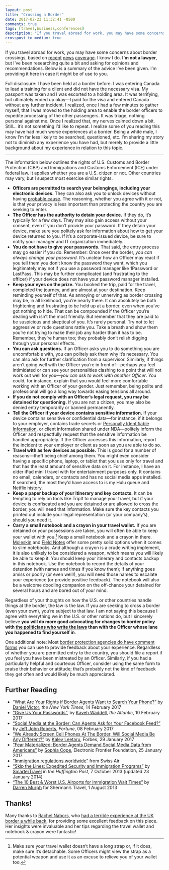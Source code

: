 ```yaml
---
layout: post
title: "Crossing a Border"
date: 2017-02-23 11:32:41 -0500
comments: true
tags: [travel,business,conferences]
description: "If you travel abroad for work, you may have some concerns based on recent news coverage. I know I do. I’m not a lawyer, but I’ve been researching quite a bit and asking for  opinions and recommendations. Below is a summary of the advice I’ve been given or that I’ve gathered from my own experiences."
crosspost_to_medium: true
---
```


If you travel abroad for work, you may have some concerns about border crossings, based on [recent](https://www.theatlantic.com/technology/archive/2017/02/a-nasa-engineer-is-required-to-unlock-his-phone-at-the-border/516489/) [news](https://www.cnet.com/news/border-patrol-agents-checking-facebook-profiles-trump-immigration-ban/) [coverage](http://www.cnn.com/2017/01/29/politics/donald-trump-immigrant-policy-social-media-contacts/). I know I do. **I’m not a lawyer**, but I’ve been researching quite a bit and asking for  opinions and recommendations. Below is a summary of the advice I’ve been given. I’m providing it here in case it might be of use to you.

<!-- more -->

Full disclosure: I have been held at a border before. I was entering Canada to lead a training for a client and did not have the necessary visa. My passport was taken and I was escorted to a holding area. It was terrifying, but ultimately ended up okay—I paid for the visa and entered Canada without any further incident. I realized, once I had a few minutes to gather myself, that I was moved to the holding area to enable the border officers to expedite processing of the other passengers. It was triage, nothing personal against me. Once I realized that, my nerves calmed down a bit. Still… it’s not something I’d like to repeat. I realize some of you reading this may have had much worse experiences at a border. Being a white male, I know I’m far less likely to be searched, questioned, etc. I’m sharing my story not to diminish any experience you have had, but merely to provide a little background about my experience in relation to this topic.

<hr>

The information below outlines the rights of U.S. Customs and Border Protection (CBP) and Immigrations and Customs Enforcement (ICE) under federal law. It applies whether you are a U.S. citizen or not. Other countries may vary, but I suspect most exercise similar rights.

* **Officers are permitted to search your belongings, including your electronic devices.** They can also ask you to unlock devices without having [probable cause](https://www.law.cornell.edu/wex/probable_cause). The reasoning, whether you agree with it or not, is that your privacy is less important than protecting the country you are seeking to enter.
* **The Officer has the authority to detain your device.** If they do, it’s typically for a few days. They may also gain access without your consent, even if you don’t provide your password. If they detain your device, make sure you politely ask for information about how to get your device returned to you. If it’s a corporate-issued device, be sure to notify your manager and IT organization immediately.
* **You do not have to give your passwords.** That said, the entry process may go easier if you do. Remember: Once over the border, *you can always change your password.* It’s unclear how an Officer may react if you tell them you don’t know the password they want, which you legitimately may not if you use a password manager like 1Password or LastPass. This may be further complicated (and frustrating to the officer) if your device does not have your password manager installed.
* **Keep your eyes on the prize.** You booked the trip, paid for the travel, completed the journey, and are almost at your destination. Keep reminding yourself of that. As annoying or unnerving as border crossing may be, in all likelihood, you’re nearly there. It can absolutely be both frightening and frustrating to be held up at a border, even when you’ve got nothing to hide. That can be compounded if the Officer you’re dealing with isn’t the most friendly. But remember that they are paid to be suspicious and skeptical of you. It’s rarely personal. Try not to let aggressive or rude questions rattle you. Take a breath and show them you’re not trying to make their job any harder than it has to be. Remember, they’re human too; they probably don’t relish digging through your personal effects.
* **You can ask questions.** If an Officer asks you to do something you are uncomfortable with, you can politely ask them why it’s necessary. You can also ask for further clarification from a supervisor. Similarly, if things aren’t going well with the Officer you’re in front of—perhaps you feel intimidated or can see your personalities clashing to a point that will not work out well for you—*you can ask to work with another Officer*. You could, for instance, explain that you would feel more comfortable working with an Officer of your gender. Just remember, being polite and professional will go a long way towards easing tensions all around.
* **If you do not comply with an Officer’s legal request, you may be detained for questioning.** If you are not a citizen, you may also be denied entry temporarily or banned permanently.
* **Tell the Officer if your device contains sensitive information.** If your device contains sensitive or confidential data—for instance, if it belongs to your employer, contains trade secrets or [Personally Identifiable Information](https://en.wikipedia.org/wiki/Personally_identifiable_information), or client information shared under NDA—politely inform the Officer and respectfully request that the sensitive information be handled appropriately. If the Officer accesses this information, report the incident to your employer or client as soon as you are able to do so.
* **Travel with as few devices as possible.** This is good for a number of reasons—theft being chief among them. You might even consider having a specific phone, laptop, or tablet that you use only for travel and that has the least amount of sensitive data on it. For instance, I have an older iPad mini I travel with for entertainment purposes only. It contains no email, calendars, or contacts and has no social media apps installed. If searched, the most they’d have access to is my Hulu queue and Netflix history.
* **Keep a paper backup of your itinerary and key contacts.** It can be tempting to rely on tools like TripIt to manage your travel, but if your device is confiscated and you are detained or are allowed to cross the border, you will need that information. Make sure the key contacts you printed out include your legal representation (or your company’s), should you need it.
* **Carry a small notebook and a crayon in your travel wallet.** If you are detained or your possessions are taken, you will often be able to keep your wallet with you.[^1] Keep a small notebook and a crayon in there. [Moleskin](http://www.moleskine.com/us/collections/model/two-go-notebooks) and [Field Notes](https://fieldnotesbrand.com/products/original-ruled) offer some pretty solid options when it comes to slim notebooks. And although a crayon is a crude writing implement, it is also unlikely to be considered a weapon, which means you will likely be able to keep it. You should keep your itinerary and contacts backup in this notebook. Use the notebook to record the details of your detention (with names and times if you know them); if anything goes amiss or poorly (or even well!), you will need those names to escalate your experience (or provide positive feedback). The notebook will also be a welcome doodling companion on the off-chance your detained for several hours and are bored out of your mind.

[^1]: Make sure your travel wallet doesn’t have a long strap or, if it does, make sure it’s detachable. Some Officers might view the strap as a potential weapon and use it as an excuse to relieve you of your wallet too.

Regardless of your thoughts on how the U.S. or other countries handle things at the border, the law is the law. If you are seeking to cross a border (even your own), you’re subject to that law. I am not saying this because I agree with everything we in the U.S. or other nations do, but I sincerely believe **you will do more good advocating for changes to border policy with [the politicians who write the laws](http://www.house.gov/representatives/find/) than with the Officer whose lane you happened to find yourself in**.

One additional note: Most [border protection agencies do have comment forms](https://help.cbp.gov/app/forms/complaint) you can use to provide feedback about your experience. Regardless of whether you are permitted entry to the country, you should file a report if you feel you have been mistreated by an Officer. Similarly, if you had a particularly helpful and courteous Officer, consider using the same form to praise their behavior or attitude; that’s probably not the kind of feedback they get often and would likely be much appreciated.

## Further Reading

* [“What Are Your Rights if Border Agents Want to Search Your Phone?”](https://www.nytimes.com/2017/02/14/business/border-enforcement-airport-phones.html?_r=0) by [Daniel Victor](https://www.nytimes.com/by/daniel-victor), <cite>the New York Times</cite>, 14 February 2017
* [“Give Us Your Passwords”](https://www.theatlantic.com/technology/archive/2017/02/give-us-your-passwords/516315/), by [Kaveh Waddell](https://www.theatlantic.com/author/kaveh-waddell/), <cite>the Atlantic</cite>, 10 February 2017
* [“Social Media at the Border: Can Agents Ask for Your Facebook Feed?”](http://fortune.com/2017/02/08/social-media-at-the-border-can-agents-ask-for-your-facebook-feed/) by [Jeff John Roberts](http://fortune.com/author/jeff-john-roberts/), <cite>Fortune</cite>, 08 February 2017
* [“We Already Screen Cell Phones At The Border, Will Social Media Be Any Different?”](http://www.forbes.com/sites/kalevleetaru/2017/01/29/we-already-screen-cell-phones-at-the-border-will-social-media-be-any-different/) by [Kalev Leetaru](http://www.forbes.com/sites/kalevleetaru/), Forbes, 29 January 2017
* [“Fear Materialized: Border Agents Demand Social Media Data from Americans”](https://www.eff.org/deeplinks/2017/01/fear-materialized-border-agents-demand-social-media-data-americans) by [Sophia Cope](https://www.eff.org/about/staff/sophia-cope), Electronic Frontier Foundation, 25 January 2017
* [“Immigration regulations worldwide”](https://www.swiss.com/th/en/prepare/travel-regulations/immigration-regulations-worldwide.html) from Swiss Air
* [“Skip the Lines: Expedited Security and Immigration Programs”](http://www.huffingtonpost.com/smartertravel/skip-the-lines-expedited_b_4059621.html) by [SmarterTravel](http://www.huffingtonpost.com/author/smartertravel) in <cite>the Huffington Post</cite>, 7 October 2013 (updated 23 January 2014)
* [“The 10 Best & Worst U.S. Airports for Immigration Wait Times”](https://blog.shermanstravel.com/2013/the-10-best-worst-u-s-airports-for-immigration-wait-times/) by [Darren Murph](https://blog.shermanstravel.com/author/dmurph/) for Sherman’s Travel, 1 August 2013

## Thanks!

Many thanks to [Rachel Nabors](http://rachelnabors.com/), who [had a terrible experience at the UK border a while back](https://medium.com/@rachelnabors/wtfuk-73009d5623b4), for providing some excellent feedback on this piece. Her insights were invaluable and her tips regarding the travel wallet and notebook & crayon were fantastic!

